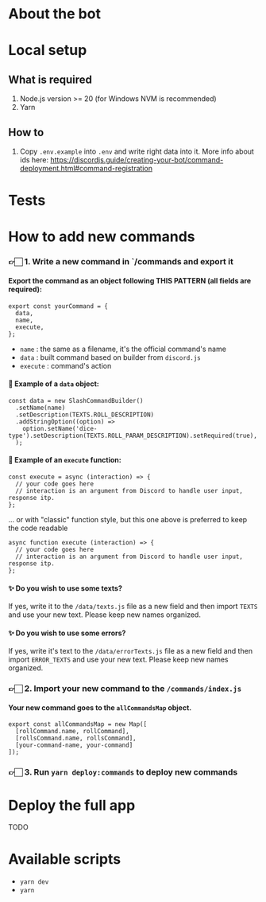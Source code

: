 # About the bot

# Local setup
## What is required
1. Node.js version >= 20 (for Windows NVM is recommended)
2. Yarn

## How to
1. Copy `.env.example` into `.env` and write right data into it. More info about ids here: https://discordjs.guide/creating-your-bot/command-deployment.html#command-registration

# Tests

# How to add new commands
### 👉🏻 1. Write a new command in `/commands and export it
#### Export the command as an object following THIS PATTERN (all fields are required):
```
export const yourCommand = {
  data,
  name,
  execute,
};
```

- `name` <string>: the same as a filename, it's the official command's name
- `data` <SlashCommandBuilder>: built command based on builder from `discord.js`
- `execute` <async function>: command's action

#### 📖 Example of a `data` object:
```
const data = new SlashCommandBuilder()
  .setName(name)
  .setDescription(TEXTS.ROLL_DESCRIPTION)
  .addStringOption((option) =>
    option.setName('dice-type').setDescription(TEXTS.ROLL_PARAM_DESCRIPTION).setRequired(true),
  );
```

#### 📖 Example of an `execute` function:
```
const execute = async (interaction) => {
  // your code goes here
  // interaction is an argument from Discord to handle user input, response itp.
};
```
... or with "classic" function style, but this one above is preferred to keep the code readable
```
async function execute (interaction) => {
  // your code goes here
  // interaction is an argument from Discord to handle user input, response itp.
};
```
#### ✨ Do you wish to use some texts?
If yes, write it to the `/data/texts.js` file as a new field and then import `TEXTS` and use your new text. Please keep new names organized.

#### ✨ Do you wish to use some errors?
If yes, write it's text to the `/data/errorTexts.js` file as a new field and then import `ERROR_TEXTS` and use your new text. Please keep new names organized.

### 👉🏻 2. Import your new command to the `/commands/index.js`
#### Your new command goes to the `allCommandsMap` object.
```
export const allCommandsMap = new Map([
  [rollCommand.name, rollCommand],
  [rollsCommand.name, rollsCommand],
  [your-command-name, your-command]
]);
```
### 👉🏻 3. Run `yarn deploy:commands` to deploy new commands

# Deploy the full app
TODO

# Available scripts
- `yarn dev`
- `yarn `
